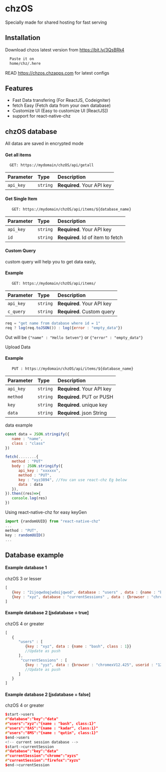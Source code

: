 
# chzOS
Specially made for shared hosting for fast serving




## Installation

Download chzos latest version from https://bit.ly/3QsBRk4

```bash
  Paste it on 
  home/chz/.here
```
READ https://chzos.chzapps.com for latest configs


## Features

- Fast Data transfering (For ReactJS, Codeigniter)
- fetch Easy (Fetch data from your own database)
- Customize UI (Easy to customize UI [ReactJS])
- support for react-native-chz


## chzOS database

All datas are saved in encrypted mode

#### Get all items

```http
  GET: https://mydomain/chzOS/api/getall
```

| Parameter | Type     | Description                |
| :-------- | :------- | :------------------------- |
| `api_key` | `string` | **Required**. Your API key |

#### Get Single Item

```http
   GET: https://mydomain/chzOS/api/items/${database_name}
```

| Parameter | Type     | Description                       |
| :-------- | :------- | :-------------------------------- |
| `api_key` | `string` | **Required**. Your API key |
| `id`      | `string` | **Required**. Id of item to fetch |

#### Custom Query

custom query will help you to get data easly,

#### Example

```http
   GET: https://mydomain/chzOS/api/items/
```

| Parameter | Type     | Description                       |
| :-------- | :------- | :-------------------------------- |
| `api_key` | `string` | **Required**. Your API key |
| `c_query` | `string` | **Required**. Custom query |

```js
req = "get name from database where id = 1"
req ? log(req.toJSON()) : log({error : "empty_data"})

```
Out will be `{"name" : "Hello Setven"}` or `{"error" : "empty_data"}`

Upload Data 

#### Example

```http
   PUT : https://mydomain/chzOS/api/items/${database_name}
```

| Parameter | Type     | Description                       |
| :-------- | :------- | :-------------------------------- |
| `api_key` | `string` | **Required**. Your API key |
| `method`  | `string` | **Required**. PUT or PUSH |
| `key`     | `string` | **Required**. unique key |
| `data`    | `string` | **Required**. json String |

data example

```js
const data = JSON.stringify({
   name : "name",
   class : "class"
})

fetch(........{
   method : "PUT"
   body : JSON.stringify({
      api_key : "xxxxxx",
      method : "PUT",
      key : "xyz3894", //You can use react-chz Eg below
      data : data
   }),
}).then((res)=>{
   console.log(res)
})

```
Using react-native-chz for easy keyGen

```js
import {randomUUID} from "react-native-chz"
...
method : "PUT",
key : randomUUID()
...

```
## Database example
#### Example database 1
chzOS 3 or lesser
```js
[
   {key : "2ijoqwdoqjwdoijqwod", database : "users" , data : {name : "bash", class : "1"} },
   {key : "xyz", database : "currentSessions" , data : {browser : "chrome", userid : "eu8ejSUejd"} }
]
```
#### Example database 2 [jsdatabase = true]
chzOS 4 or greater
```js
[
   {
      "users" : [
         {key : "xyz", data : {name : "bash", class : 1}}
         //Update as push
      ],
       "currentSessions" : [
         {key : "yyz", data : {browser : "chromexV12.425", userid : "125"}}
         //Update as push
      ]
   }
]
```
#### Example database 2 [jsdatabase = false]
chzOS 4 or greater
```cpp
$start->users
#"database":"key":"data"
#"users":"xyz":"{name : "bash", class:1}"
#"users":"8AS":"{name : "kadar", class:1}"
#"users":"8MS":"{name : "qutin", class:1}"
$end->users
<!-- current session database -->
$start->currentSession
#"database":"key":"data"
#"currentSession":"chrome":"xyzs"
#"currentSession":"firefox":"xyzs"
$end->currentSession
```
